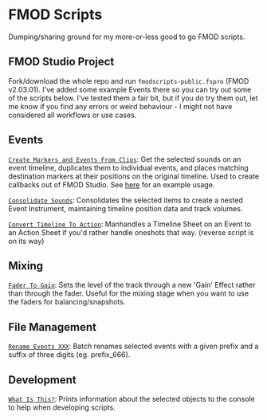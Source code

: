 # FMOD Scripts

Dumping/sharing ground for my more-or-less good to go FMOD scripts.

## FMOD Studio Project

Fork/download the whole repo and run `fmodscripts-public.fspro` (FMOD v2.03.01). I've added some example Events there so you can try out some of the scripts below. I've tested them a fair bit, but if you do try them out, let me know if you find any errors or weird behaviour - I might not have considered all workflows or use cases.


## Events

[`Create Markers and Events From Clips`](Scripts/CreateMarkersAndEventsFromClips.js): Get the selected sounds on an event timeline, duplicates them to individual events, and places matching destination markers at their positions on the original timeline. Used to create callbacks out of FMOD Studio. See [here](https://youtu.be/UZTcb2QK96o?list=PLQJDasr_1Y2XeduT7dT-bJlIxXxHNYmJR) for an example usage.

[`Consolidate Sounds`](Scripts/ConsolidateToEvent.js): Consolidates the selected items to create a nested Event Instrument, maintaining timeline position data and track volumes.

[`Convert Timeline To Action`](Scripts/ConvertTimelineToAction.js): Manhandles a Timeline Sheet on an Event to an Action Sheet if you'd rather handle oneshots that way. (reverse script is on its way)


## Mixing
[`Fader To Gain`](Scripts/FaderToGain.js): Sets the level of the track through a new 'Gain' Effect rather than through the fader. Useful for the mixing stage when you want to use the faders for balancing/snapshots.

## File Management

[`Rename Events XXX`](Scripts/RenameEventsXXX.js): Batch renames selected events with a given prefix and a suffix of three digits (eg. prefix_666).

## Development
[`What Is This?`](Scripts/WhatIsThis.js): Prints information about the selected objects to the console to help when developing scripts.

